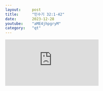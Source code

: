 ```yaml
---
layout:     post
title:      "민수기 32:1-42"
date:       2023-12-28
youtube:    "aME4jhpgryM"
category:   "qt"
---
```


<div class="youtube margin-large">
    <iframe src="https://www.youtube.com/embed/aME4jhpgryM" title="YouTube video player" frameborder="0" allow="accelerometer; autoplay; clipboard-write; encrypted-media; gyroscope; picture-in-picture; web-share" allowfullscreen></iframe>
</div>
